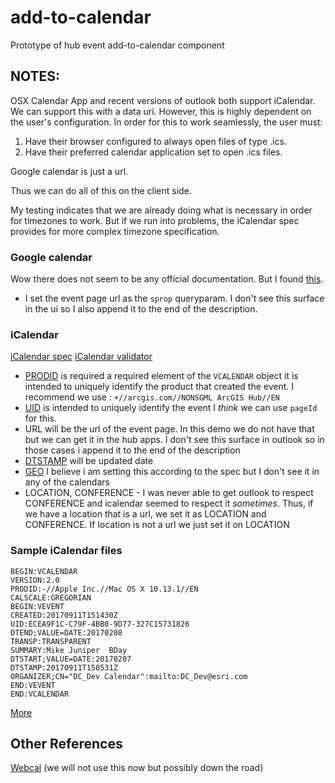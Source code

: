 # add-to-calendar

Prototype of hub event add-to-calendar component

## NOTES:

OSX Calendar App and recent versions of outlook both support iCalendar. We can support this with a data uri. However, this is highly dependent on the user's configuration. In order for this to work seamlessly, the user must:
1. Have their browser configured to always open files of type .ics.
1. Have their preferred calendar application set to open .ics files.

Google calendar is just a url.

Thus we can do all of this on the client side.

My testing indicates that we are already doing what is necessary in order for timezones to work. But if we run into problems, the iCalendar spec provides for more complex timezone specification.

### Google calendar

Wow there does not seem to be any official documentation. But I found [this](https://stackoverflow.com/questions/22757908/google-calendar-render-action-template-parameter-documentation).

- I set the event page url as the `sprop` queryparam. I don't see this surface in the ui so I also append it to the end of the description.

### iCalendar

[iCalendar spec](https://icalendar.org/RFC-Specifications/iCalendar-RFC-5545/)
[iCalendar validator](https://icalendar.org/validator.html)

- [PRODID](https://icalendar.org/iCalendar-RFC-5545/3-7-3-product-identifier.html) is required a required element of the `VCALENDAR` object it is intended to uniquely identify the product that created the event. I recommend we use : `+//arcgis.com//NONSGML ArcGIS Hub//EN`
- [UID](https://icalendar.org/iCalendar-RFC-5545/3-8-4-7-unique-identifier.html) is intended to uniquely identify the event I _think_ we can use `pageId` for this.
- URL will be the url of the event page. In this demo we do not have that but we can get it in the hub apps. I don't see this surface in outlook so in those cases i append it to the end of the description
- [DTSTAMP](https://icalendar.org/iCalendar-RFC-5545/3-8-7-2-date-time-stamp.html) will be updated date
- [GEO](https://icalendar.org/iCalendar-RFC-5545/3-8-1-6-geographic-position.html) I believe i am setting this according to the spec but I don't see it in any of the calendars
- LOCATION, CONFERENCE - I was never able to get outlook to respect CONFERENCE and icalendar seemed to respect it _sometimes_. Thus, if we have a location that is a url, we set it as LOCATION and CONFERENCE. If location is not a url we just set it on LOCATION


### Sample iCalendar files

```
BEGIN:VCALENDAR
VERSION:2.0
PRODID:-//Apple Inc.//Mac OS X 10.13.1//EN
CALSCALE:GREGORIAN
BEGIN:VEVENT
CREATED:20170911T151430Z
UID:ECEA9F1C-C79F-4BB0-9D77-327C15731826
DTEND;VALUE=DATE:20170208
TRANSP:TRANSPARENT
SUMMARY:Mike Juniper  BDay
DTSTART;VALUE=DATE:20170207
DTSTAMP:20170911T150531Z
ORGANIZER;CN="DC_Dev Calendar":mailto:DC_Dev@esri.com
END:VEVENT
END:VCALENDAR
```

[More](https://icalendar.org/iCalendar-RFC-5545/4-icalendar-object-examples.html)

## Other References

[Webcal](https://en.wikipedia.org/wiki/Webcal) (we will not use this now but possibly down the road)
